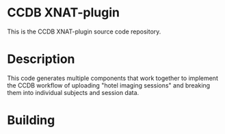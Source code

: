 # CCDB XNAT-plugin #

This is the CCDB XNAT-plugin source code repository.

# Description #

This code generates multiple components that work together to implement the CCDB workflow of uploading "hotel imaging sessions" and 
breaking them into individual subjects and session data.

# Building #

```./gradlew clean fatJar
```

